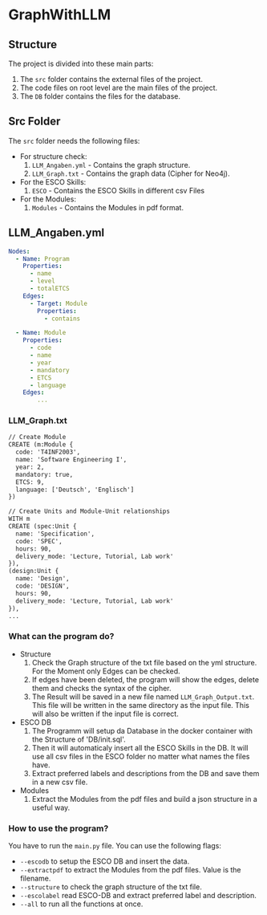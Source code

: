 # GraphWithLLM
## Structure
The project is divided into these main parts:
1. The `src` folder contains the external files of the project.
2. The code files on root level are the main files of the project.
3. The `DB` folder contains the files for the database.

## Src Folder
The `src` folder needs the following files:
- For structure check:
  1. `LLM_Angaben.yml` - Contains the graph structure.
  2. `LLM_Graph.txt` - Contains the graph data (Cipher for Neo4j).
- For the ESCO Skills:
  1. `ESCO` - Contains the ESCO Skills in different csv Files
- For the Modules:
  1. `Modules` - Contains the Modules in pdf format.

## LLM_Angaben.yml
```yaml
Nodes:
  - Name: Program
    Properties:
      - name
      - level
      - totalETCS
    Edges:
      - Target: Module
        Properties: 
          - contains

  - Name: Module
    Properties:
      - code
      - name
      - year
      - mandatory
      - ETCS
      - language
    Edges:
        ...
```

### LLM_Graph.txt
```txt
// Create Module
CREATE (m:Module {
  code: 'T4INF2003',
  name: 'Software Engineering I',
  year: 2,
  mandatory: true,
  ETCS: 9,
  language: ['Deutsch', 'Englisch']
})

// Create Units and Module-Unit relationships
WITH m
CREATE (spec:Unit {
  name: 'Specification',
  code: 'SPEC',
  hours: 90,
  delivery_mode: 'Lecture, Tutorial, Lab work'
}),
(design:Unit {
  name: 'Design',
  code: 'DESIGN',
  hours: 90,
  delivery_mode: 'Lecture, Tutorial, Lab work'
}),
...
```

### What can the program do?
- Structure
  1. Check the Graph structure of the txt file based on the yml structure. For the Moment only Edges can be checked.
  2. If edges have been deleted, the program will show the edges, delete them and checks the syntax of the cipher.
  3. The Result will be saved in a new file named `LLM_Graph_Output.txt`. This file will be written in the same directory as the input file. This will also be written if the input file is correct.
- ESCO DB
  1. The Programm will setup da Database in the docker container with the Structure of 'DB/init.sql'. 
  2. Then it will automaticaly insert all the ESCO Skills in the DB. It will use all csv files in the ESCO folder no matter what names the files have.
  3. Extract preferred labels and descriptions from the DB and save them in a new csv file.
- Modules
  1. Extract the Modules from the pdf files and build a json structure in a useful way.

### How to use the program?
You have to run the `main.py` file. You can use the following flags:
- `--escodb` to setup the ESCO DB and insert the data.
- `--extractpdf` to extract the Modules from the pdf files. Value is the filename.
- `--structure` to check the graph structure of the txt file.
- `--escolabel` read ESCO-DB and extract preferred label and description.
- `--all` to run all the functions at once.
